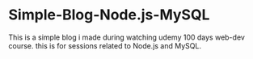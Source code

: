 # Simple-Blog-Node.js-MySQL
This is a simple blog i made during watching udemy 100 days web-dev course. this is for sessions related to Node.js and MySQL.
